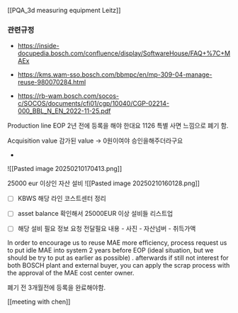 
[[PQA_3d measuring equipment Leitz]]
### 관련규정
- https://inside-docupedia.bosch.com/confluence/display/SoftwareHouse/FAQ+%7C+MAEx

- https://kms.wam-sso.bosch.com/bbmpc/en/mp-309-04-manage-reuse-980070284.html
- https://rb-wam.bosch.com/socos-c/SOCOS/documents/cfi01/cgp/10040/CGP-02214-000_BBL_N_EN_2022-11-25.pdf


Production line EOP 2년 전에 등록을 해야 한대요
1126 특별 사면 느낌으로 폐기 함.

Acquisition value
감가된 value -> 0원이여야 승인을해주더라구요

- 
![[Pasted image 20250210170413.png]]

25000 eur 이상인 자산 설비 
![[Pasted image 20250210160128.png]]



- [ ] KBWS 해당 라인 코스트센터 정리
- [ ] asset balance 확인해서 25000EUR 이상 설비들 리스트업
- [ ] 해당 설비 필요 정보 요청
	전달필요 내용
		- 사진
		- 자산넘버
		- 취득가액


In order to encourage us to reuse MAE more efficiency, process request us to put idle MAE into system 2 years before EOP (ideal situation, but we should be try to put as earlier as possible) . afterwards if still not interest for both BOSCH plant and external buyer, you can apply the scrap process with the approval of the MAE cost center owner.


폐기 전 3개월전에 등록을 완료해야함.

[[meeting with chen]]

